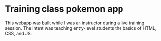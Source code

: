 # Training class pokemon app


This webapp was built while I was an instructor during a live training session.
The intent was teaching entry-level students the basics of HTML, CSS, and JS.


